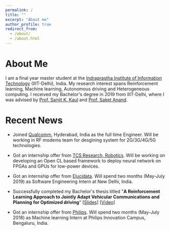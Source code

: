 ```yaml
---
permalink: /
title: ""
excerpt: "About me"
author_profile: true
redirect_from: 
  - /about/
  - /about.html
---
```


About Me
========

I am a final year master student at the [Indraprastha Institute of Information Technology](https://www.iiitd.ac.in/) (IIIT-Delhi), India. My research interest spans Reinforcement learning, Machine learning, Autonomous driving and Heterogeneous computing. I received my Bachelor's degree in 2019 from IIIT-Delhi, where I was advised by [Prof. Sanjit K. Kaul](https://sites.google.com/view/sanjitkkaul/) and [Prof. Saket Anand](https://www.iiitd.edu.in/~anands/).


Recent News
======

* Joined [Qualcomm](https://www.qualcomm.com/), Hyderabad, India as the full time Engineer. Will be working in RF modems team for desgining system for 2G/3G/4G/5G technologies. 

* Got an internship offer from [TCS Research, Robotics](https://www.tcs.com/tcs-research). Will be working on developing an Open CL based framework to deploy neural network on FPGAs and GPUs for low-power devices.

* Got an internship offer from [Elucidata](https://elucidata.io/). Will spend two months (May-July 2019) as Software Engineering Intern at New Delhi, India.

* Successfully completed my Bachelor's thesis titled "**A Reinforcement Learning Approach to Jointly Adapt Vehicular Communications and Planning for Optimized driving**" [[Slides]](https://docs.google.com/presentation/d/1IE7JBWysJrsmEhM11FQ0rIlCcIJzJh7t-z4YUDAcZNY/edit?usp=sharing) [[Video]](https://www.youtube.com/watch?v=la9ujSdYQSQ)

* Got an internship offer from [Philips](https://www.philips.co.in/content/corporate/en_IN/about-philips/philips-innovation-center.html/). Will spend two months (May-July 2018) as Machine learning Intern at Philips Innovation Campus, Bengaluru, India.

